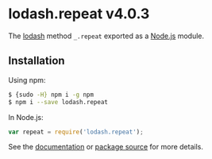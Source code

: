 # lodash.repeat v4.0.3

The [lodash](https://lodash.com/) method `_.repeat` exported as a [Node.js](https://nodejs.org/) module.

## Installation

Using npm:
```bash
$ {sudo -H} npm i -g npm
$ npm i --save lodash.repeat
```

In Node.js:
```js
var repeat = require('lodash.repeat');
```

See the [documentation](https://lodash.com/docs#repeat) or [package source](https://github.com/lodash/lodash/blob/4.0.3-npm-packages/lodash.repeat) for more details.
